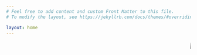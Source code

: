 ```yaml
---
# Feel free to add content and custom Front Matter to this file.
# To modify the layout, see https://jekyllrb.com/docs/themes/#overriding-theme-defaults

layout: home
---
```

<style>


main { display: block; background-color: powderblue; /* Default value of `display` of `main` element is 'inline' in IE 11. */ }

html, body, h1, h2, h3, h4, h5, h6, p{
 font-family:  "Courier New", Courier, monospace;  
    color: white;
}

.site-header { height: 150px; background-image: url("https://i.imgur.com/TsG1jA0.png");  border-top: 5px solid #424242; border-bottom: 1px solid #e8e8e8; min-height: 55.95px; position: relative; background-size: cover;  background-repeat: no-repeat; background-color: powderblue;}

.site-footer { background-color: burlywood; border-top: 1px solid #e8e8e8; padding: 30px 0; }

.footer-col-wrapper { font-size: 13px; color: #828282; margin-left: -15px; }


</style
<html>
<marquee style="color:black;font-size: 20pt" behavior="scroll" direction="left"><i>Welcome to my blog site!</I></marquee>
</html>
